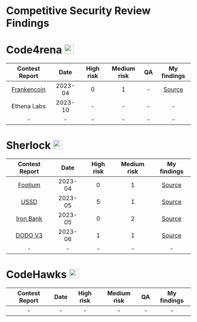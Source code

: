 # Competitive Security Review Findings

# Code4rena <img src="https://cdn-images-1.medium.com/v2/resize:fit:188/1*a5MrWd-dAKVTkB1KgF_E9w@2x.png" width=25 height=25>

| Contest Report | Date | High risk | Medium risk | QA | My findings |
|:--:|:--:|:--:|:--:|:--:|:--:|
| [Frankencoin](https://code4rena.com/reports/2023-04-frankencoin) | 2023-04 | 0 | 1 | - | [Source](https://github.com/Proxy1967/Security-Review-Findings/blob/main/Code4rena/Frankencoin.md) |
| Ethena Labs | 2023-10 | - | - | - | - |
| - | - | - | - | - | - |

# Sherlock  <img src="https://audits.sherlock.xyz/_next/static/media/sherlock_logo.dc2b3290.svg" width=25 height=25>

| Contest Report | Date |High risk | Medium risk | My findings |
|:--:|:--:|:--:|:--:|:--:|
| [Footium](https://audits.sherlock.xyz/contests/71/report) | 2023-04 | 0 | 1 | [Source](https://github.com/Proxy1967/Security-Review-Findings/blob/main/Sherlock/Footium.md) |
| [USSD](https://audits.sherlock.xyz/contests/82/report) | 2023-05 | 5 | 1 | [Source](https://github.com/Proxy1967/Security-Review-Findings/blob/main/Sherlock/USSD.md) |
| [Iron Bank](https://audits.sherlock.xyz/contests/84/report) | 2023-05 | 0 | 2 | [Source](https://github.com/Proxy1967/Security-Review-Findings/blob/main/Sherlock/IronBank.md) |
| [DODO V3](https://audits.sherlock.xyz/contests/89/report) | 2023-06 | 1 | 1 | [Source](https://github.com/Proxy1967/Security-Review-Findings/blob/main/Sherlock/DODO_V3.md) |
| - | - | - | - | - |

# CodeHawks <img src="https://pbs.twimg.com/profile_images/1700276087320657920/TCQQve6f_400x400.jpg" width=25 height=25>

| Contest Report | Date | High risk | Medium risk | QA | My findings |
|:--:|:--:|:--:|:--:|:--:|:--:|
| - | - | - | - | - | - |

